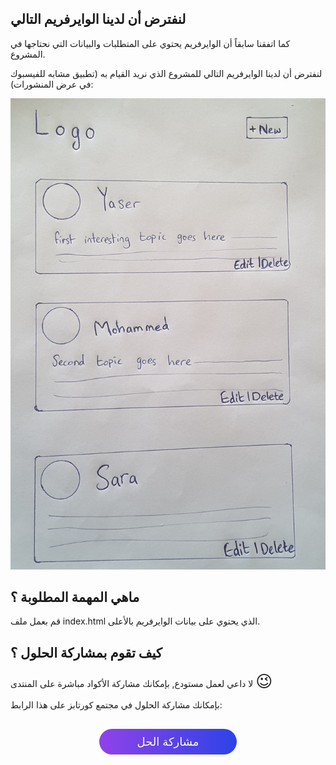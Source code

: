 ## لنفترض أن لدينا الوايرفريم التالي

كما اتفقنا سابقاً أن الوايرفريم يحتوي على المتطلبات والبيانات التي نحتاجها في المشروع.

لنفترض أن لدينا الوايرفريم التالي للمشروع الذي نريد القيام به (تطبيق مشابه للفيسبوك في عرض المنشورات):

![homepage](./assets/homepage.jpg)

## ماهي المهمة المطلوبة ؟

قم بعمل ملف index.html الذي يحتوي على بيانات الوايرفريم بالأعلى.

## كيف تقوم بمشاركة الحلول ؟

لا داعي لعمل مستودع, بإمكانك مشاركة الأكواد مباشرة على المنتدى <span style="font-size: 26px;">:wink:</span>

بإمكانك مشاركة الحلول في مجتمع كورتابز على هذا الرابط:

<a href="https://forums.coretabs.net/t/مشاركة-حلول-صفحة-المنشورات-html/1362" style="display: block; width: 200px; background-color: #5355e8; background-image:linear-gradient(to left, #2d43e7, #9042e8); color:#fff; padding: 10px; margin: 30px auto; border-radius:100px; text-decoration: none; font-size: 18px; text-align: center;">مشاركة الحل</a>